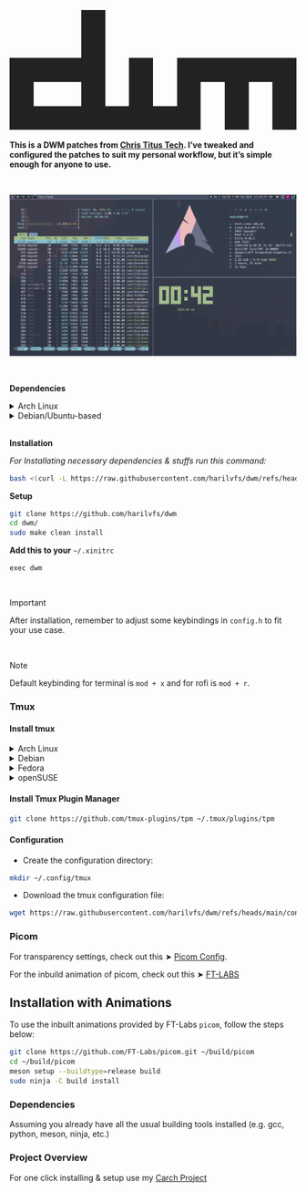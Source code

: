 <p align="center">
  <img src="https://github.com/harilvfs/assets/blob/main/dwm/Dwm.svg.png" alt="Terminal">
</p>

<strong>**This is a DWM patches from [Chris Titus Tech](https://github.com/ChrisTitusTech/dwm-titus). I’ve tweaked and configured the patches to suit my personal workflow, but it’s simple enough for anyone to use.** </strong>

<br>
  
![Terminal](https://github.com/harilvfs/assets/blob/main/dwm/dwm.png)

<br>

<strong>**Dependencies** </strong>

<details>
  <summary>Arch Linux</summary>

```bash
sudo pacman -S --needed base-devel git libx11 libxcb libxinerama libxft imlib2 meson ninja
```

</details> <details> <summary>Debian/Ubuntu-based</summary>

```bash
sudo apt install build-essential git libx11-dev libx11-xcb-dev libxcb-res0-dev libxinerama-dev libxft-dev libimlib2-dev meson ninja-build
```
</details>

<br>

<strong>**Installation** </strong>

*For Installating necessary dependencies & stuffs run this command:*
```bash
bash <(curl -L https://raw.githubusercontent.com/harilvfs/dwm/refs/heads/main/setup.sh)
```

<strong>**Setup** </strong>

```bash
git clone https://github.com/harilvfs/dwm
cd dwm/
sudo make clean install
```

**Add this to your** `~/.xinitrc`

```
exec dwm
```

<br>

> [!IMPORTANT]
> After installation, remember to adjust some keybindings in `config.h` to fit your use case.

<br>

> [!NOTE]
> Default keybinding for terminal is `mod + x` and for rofi is `mod + r`.

### Tmux

#### Install tmux

<details>
  <summary>Arch Linux</summary>
```bash
sudo pacman -S tmux
```

</details>

<details>
  <summary>Debian</summary>
```bash
sudo apt install tmux
```

</details>

<details>
  <summary>Fedora</summary>
```bash
sudo dnf install tmux
```

</details>

<details>
  <summary>openSUSE</summary>
```bash
sudo zypper install tmux
```

</details>

#### Install Tmux Plugin Manager

```bash
git clone https://github.com/tmux-plugins/tpm ~/.tmux/plugins/tpm
```

#### Configuration

- Create the configuration directory:

```bash
mkdir ~/.config/tmux
```

- Download the tmux configuration file:

```bash
wget https://raw.githubusercontent.com/harilvfs/dwm/refs/heads/main/config/tmux/tmux.conf ~/.config/tmux/
```

### Picom

For transparency settings, check out this ➤ [Picom Config](https://raw.githubusercontent.com/harilvfs/i3wmdotfiles/main/picom/picom.conf).

For the inbuild animation of picom, check out this ➤ [FT-LABS](https://github.com/FT-Labs/picom)

## Installation with Animations

To use the inbuilt animations provided by FT-Labs `picom`, follow the steps below:

```bash
git clone https://github.com/FT-Labs/picom.git ~/build/picom
cd ~/build/picom
meson setup --buildtype=release build
sudo ninja -C build install
```
### Dependencies

Assuming you already have all the usual building tools installed (e.g. gcc, python, meson, ninja, etc.)

### Project Overview
For one click installing & setup use my [Carch Project](https://github.com/harilvfs/carch)
